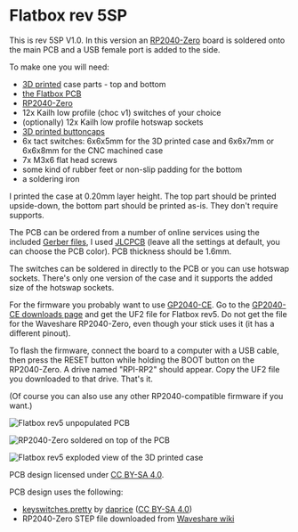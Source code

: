# Flatbox rev 5SP

This is rev 5SP V1.0. In this version an [RP2040-Zero](https://www.waveshare.com/rp2040-zero.htm) board is soldered onto the main PCB and a USB female port is added to the side.

To make one you will need:

* [3D printed](3d-printed-case) case parts - top and bottom
* [the Flatbox PCB](pcb)
* [RP2040-Zero](https://www.waveshare.com/rp2040-zero.htm)
* 12x Kailh low profile (choc v1) switches of your choice
* (optionally) 12x Kailh low profile hotswap sockets
* [3D printed buttoncaps](../3d-printed-buttoncaps)
* 6x tact switches: 6x6x5mm for the 3D printed case and 6x6x7mm or 6x6x8mm for the CNC machined case
* 7x M3x6 flat head screws
* some kind of rubber feet or non-slip padding for the bottom
* a soldering iron

I printed the case at 0.20mm layer height. The top part should be printed upside-down, the bottom part should be printed as-is. They don't require supports.

The PCB can be ordered from a number of online services using the included [Gerber files](pcb), I used [JLCPCB](https://jlcpcb.com/) (leave all the settings at default, you can choose the PCB color). PCB thickness should be 1.6mm.

The switches can be soldered in directly to the PCB or you can use hotswap sockets. There's only one version of the case and it supports the added size of the hotswap sockets.

For the firmware you probably want to use [GP2040-CE](https://gp2040-ce.info/). Go to the [GP2040-CE downloads page](https://gp2040-ce.info/downloads/) and get the UF2 file for Flatbox rev5. Do not get the file for the Waveshare RP2040-Zero, even though your stick uses it (it has a different pinout).

To flash the firmware, connect the board to a computer with a USB cable, then press the RESET button while holding the BOOT button on the RP2040-Zero. A drive named "RPI-RP2" should appear. Copy the UF2 file you downloaded to that drive. That's it.

(Of course you can also use any other RP2040-compatible firmware if you want.)

![Flatbox rev5 unpopulated PCB](images/Flatbox-rev5-unpopulated-pcb.jpg)

![RP2040-Zero soldered on top of the PCB](images/Flatbox-rev5-rp2040-zero-soldered.jpg)

![Flatbox rev5 exploded view of the 3D printed case](images/Flatbox-rev5-exploded.png)

PCB design licensed under [CC BY-SA 4.0](https://creativecommons.org/licenses/by-sa/4.0/).

PCB design uses the following:

* [keyswitches.pretty](https://github.com/daprice/keyswitches.pretty) by [daprice](https://github.com/daprice) ([CC BY-SA 4.0](https://creativecommons.org/licenses/by-sa/4.0/))
* RP2040-Zero STEP file downloaded from [Waveshare wiki](https://www.waveshare.com/wiki/RP2040-Zero)
